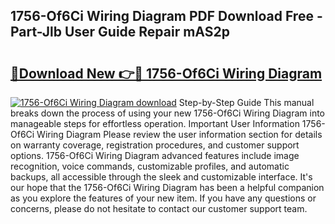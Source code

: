 ## 1756-Of6Ci Wiring Diagram PDF Download Free - Part-Jlb User Guide Repair mAS2p

# <h2><a href="http://dfq6by.blite.top/?on=1756-Of6Ci+Wiring+Diagram">🔗Download New 👉🔴 1756-Of6Ci Wiring Diagram</a></h2>

[![1756-Of6Ci Wiring Diagram download](https://i.imgur.com/lujVjoI.png)](http://dfq6by.blite.top/?on=1756-Of6Ci+Wiring+Diagram)
Step-by-Step Guide This manual breaks down the process of using your new 1756-Of6Ci Wiring Diagram into manageable steps for effortless operation. Important User Information 1756-Of6Ci Wiring Diagram Please review the user information section for details on warranty coverage, registration procedures, and customer support options. 1756-Of6Ci Wiring Diagram advanced features include image recognition, voice commands, customizable profiles, and automatic backups, all accessible through the sleek and customizable interface. It's our hope that the 1756-Of6Ci Wiring Diagram has been a helpful companion as you explore the features of your new item. If you have any questions or concerns, please do not hesitate to contact our customer support team.
